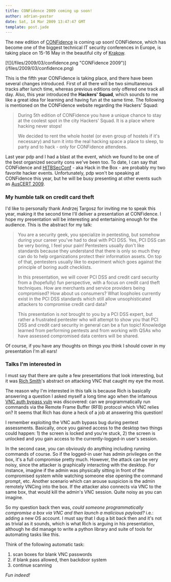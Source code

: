 ```yaml
---
title: CONFidence 2009 coming up soon!
author: adrian-pastor
date: Sat, 14 Mar 2009 13:47:47 GMT
template: post.jade
---
```


The new edition of [CONFidence](http://2009.confidence.org.pl/) is coming up soon! CONFidence, which has become one of the biggest technical IT security conferences in Europe, is taking place on 15-16 May in the beautiful city of [Krakow](http://en.wikipedia.org/wiki/Krak%C3%B3w).

<div class="screen">[![](/files/2009/03/confidence.png "CONFidence 2009")](/files/2009/03/confidence.png)</div>

This is the fifth year CONFidence is taking place, and there have been several changes introduced. First of all there will be two simultaneous tracks after lunch time, whereas previous editions only offered one track all day. Also, this year introduced the **Hackers' Squad**, which sounds to me like a great idea for learning and having fun at the same time. The following is mentioned on the CONFidence website regarding the Hackers' Squad:

> During 5th edition of CONFidence you have a unique chance to stay at the coolest spot in the city Hackers' Squad. It is a place where hacking never stops!
> 
> We decided to rent the whole hostel (or even group of hostels if it's necessary) and turn it into the real hacking space a place to sleep, to party and to hack - only for CONFidence attendees.

Last year pdp and I had a blast at the event, which we found to be one of the best organized security cons we've been too. To date, I can say that CONFidence and [HITBSecConf](http://conference.hackinthebox.org/) - aka Hack in the Box - are probably my two favorite hacker events. Unfortunately, pdp won't be speaking at CONFidence this year, but he will be busy presenting at other events such as [AusCERT 2009](http://conference.auscert.org.au/conf2009/).

### My humble talk on credit card theft

I'd like to personally thank Andrzej Targosz for inviting me to speak this year, making it the second time I'll deliver a presentation at CONFidence. I hope my presentation will be interesting and entertaining enough for the audience. This is the abstract for my talk:

> You are a security geek, you specialize in pentesting, but somehow during your career you've had to deal with PCI DSS. Yes, PCI DSS can be very boring, I feel your pain! Pentesters usually don't like standards because they understand that there is only so much they can do to help organizations protect their information assets. On top of that, pentesters usually like to experiment which goes against the principle of boring audit checklists.
> 
> In this presentation, we will cover PCI DSS and credit card security from a (hopefully) fun perspective, with a focus on credit card theft techniques. How are merchants and service providers being compromised? How about us consumers? What loopholes currently exist in the PCI DSS standards which still allow unsophisticated attackers to compromise credit card data?
> 
> This presentation is _not_ brought to you by a PCI DSS expert, but rather a frustrated pentester who will attempt to show you that PCI DSS and credit card security in general can be a fun topic! Knowledge learned from performing pentests and from working with QSAs who have assessed compromised data centers will be shared.

Of course, if you have any thoughts on things you think I should cover in my presentation I'm all ears!

### Talks I'm interested in

I must say that there are quite a few presentations that look interesting, but it was [Rich Smith](http://2009.confidence.org.pl/prelegenci/rich-smith)'s abstract on attacking VNC that caught my eye the most.

The reason why I'm interested in this talk is because Rich is basically answering a question I asked myself a long time ago when the infamous [VNC auth bypass vuln](http://www.securityfocus.com/archive/1/433994/30/0/threaded) was discovered: can we programmatically run commands via the Remote Frame Buffer (RFB) protocol which VNC relies on? It seems that Rich has done a heck of a job at answering this question!

I remember exploiting the VNC auth bypass bug during pentest assessments. Basically, once you gained access to the desktop two things could happen: 1) the screen is locked and you're stuck, 2) the screen is unlocked and you gain access to the currently-logged-in user's session.

In the second case, you can obviously do anything including running commands of course. So if the logged-in user has admin privileges on the box, it's a full compromise pretty much. However, the attack can be very noisy, since the attacker is graphically interacting with the desktop. For instance, imagine if the admin was physically sitting in front of the compromised system while watching someone else opening the command prompt, etc. Another scenario which can arouse suspicion is the admin remotely VNCing into the box. If the attacker also connects via VNC to the same box, that would kill the admin's VNC session. Quite noisy as you can imagine.

So my question back then was, _could someone programmatically compromise a box via VNC and then launch a malicious payload?_ i.e.: adding a new OS account. I must say that I dug a bit back then and it's not as trivial as it sounds, which is what Rich is arguing in his presentation, although he did manage to write a python library and suite of tools for automating tasks like this.

Think of the following automatic task:

1.  scan boxes for blank VNC passwords
2.  if blank pass allowed, then backdoor system
3.  continue scanning

_Fun indeed!_
